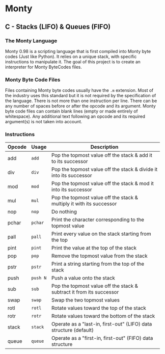 # Monty
## C - Stacks (LIFO) & Queues (FIFO)

### The Monty Language
Monty 0.98 is a scripting language that is first compiled into Monty byte codes (Just like Python). It relies on a unique stack, with specific instructions to manipulate it. The goal of this project is to create an interpreter for Monty ByteCodes files.

### Monty Byte Code Files
Files containing Monty byte codes usually have the `.m` extension. Most of the industry uses this standard but it is not required by the specification of the language. There is not more than one instruction per line. There can be any number of spaces before or after the opcode and its argument. Monty byte code files can contain blank lines (empty or made entirely of whitespace). Any additional text following an opcode and its required argument(s) is not taken into account.

### Instructions
|Opcode|Usage|Description|
|------|-----|-----------|
|add|`add`|Pop the topmost value off the stack & add it to its successor|
|div|`div`|Pop the topmost value off the stack & divide it into its successor|
|mod|`mod`|Pop the topmost value off the stack & mod it into its successor|
|mul|`mul`|Pop the topmost value off the stack & multiply it with its successor|
|nop|`nop`|Do nothing|
|pchar|`pchar`|Print the character corresponding to the topmost value|
|pall|`pall`|Print every value on the stack starting from the top|
|pint|`pint`|Print the value at the top of the stack|
|pop|`pop`|Remove the topmost value from the stack|
|pstr|`pstr`|Print a string starting from the top of the stack|
|push|`push N`|Push a value onto the stack|
|sub|`sub`|Pop the topmost value off the stack & subtract it from its successor|
|swap|`swap`|Swap the two topmost values|
|rotl|`rotl`|Rotate values toward the top of the stack|
|rotr|`rotr`|Rotate values toward the bottom of the stack|
|stack|`stack`|Operate as a "last-in, first-out" (LIFO) data structure (default)|
|queue|`queue`|Operate as a "first-in, first-out" (FIFO) data structure|
